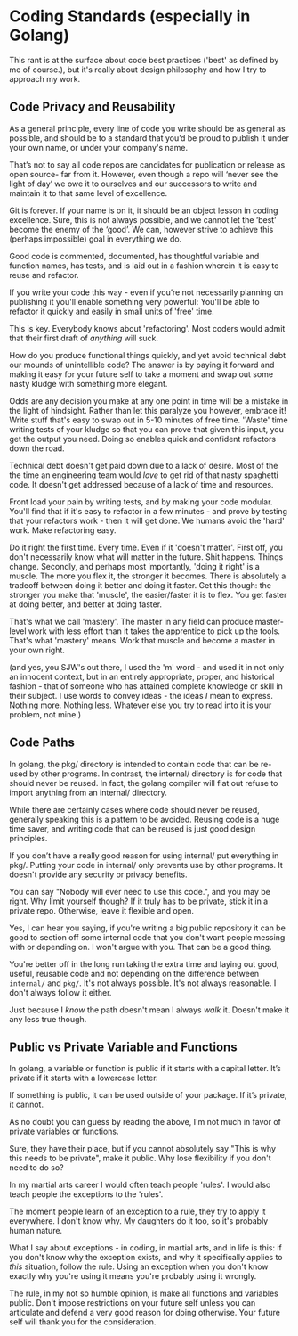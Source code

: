 # Coding Standards (especially in Golang)

This rant is at the surface about code best practices ('best' as defined by me of course.), but it's really about design philosophy and how I try to approach my work.

## Code Privacy and Reusability

As a general principle, every line of code you write should be as general as possible, and should be to a standard that you’d be proud to publish it under your own name, or under your company's name.

That’s not to say all code repos are candidates for publication or release as open source- far from it.  However, even though a repo will ‘never see the light of day’ we owe it to ourselves and our successors to write and maintain it to that same level of excellence.

Git is forever.  If your name is on it, it should be an object lesson in coding excellence.  Sure, this is not always possible, and we cannot let the ‘best’ become the enemy of the ‘good’.  We can, however strive to achieve this (perhaps impossible) goal in everything we do.

Good code is commented, documented, has thoughtful variable and function names, has tests, and is laid out in a fashion wherein it is easy to reuse and refactor.

If you write your code this way - even if you’re not necessarily planning on publishing it you'll enable something very powerful:  You'll be able to refactor it quickly and easily in small units of 'free' time.

This is key.  Everybody knows about 'refactoring'.  Most coders would admit that their first draft of _anything_ will suck.

How do you produce functional things quickly, and yet avoid technical debt our mounds of unintellible code?  The answer is by paying it forward and making it easy for your future self to take a moment and swap out some nasty kludge with something more elegant.

Odds are any decision you make at any one point in time will be a mistake in the light of hindsight.  Rather than let this paralyze you however, embrace it!  Write stuff that's easy to swap out in 5-10 minutes of free time.  'Waste' time writing tests of your kludge so that you can prove that given this input, you get the output you need.  Doing so enables quick and confident refactors down the road.

Technical debt doesn't get paid down due to a lack of desire.  Most of the the time an engineering team would *love* to get rid of that nasty spaghetti code.  It doesn't get addressed because of a lack of time and resources.

Front load your pain by writing tests, and by making your code modular.  You'll find that if it's easy to refactor in a few minutes - and prove by testing that your refactors work - then it will get done.  We humans avoid the 'hard' work.  Make refactoring easy.

Do it right the first time.  Every time.  Even if it 'doesn't matter'.  First off, you don't necessarily know what will matter in the future.  Shit happens.  Things change.  Secondly, and perhaps most importantly, 'doing it right' is a muscle.  The more you flex it, the stronger it becomes.  There is absolutely a tradeoff between doing it better and doing it faster.  Get this though:  the stronger you make that 'muscle', the easier/faster it is to flex.  You get faster at doing better, and better at doing faster.

That's what we call 'mastery'.  The master in any field can produce master-level work with less effort than it takes the apprentice to pick up the tools.  That's what 'mastery' means.  Work that muscle and become a master in your own right.

(and yes, you SJW's out there, I used the 'm' word - and used it in not only an innocent context, but in an entirely appropriate, proper, and historical fashion - that of someone who has attained complete knowledge or skill in their subject.  I use words to convey ideas - the ideas *I* mean to express.  Nothing more.  Nothing less.  Whatever else you try to read into it is your problem, not mine.)

## Code Paths

In golang, the pkg/ directory is intended to contain code that can be re-used by other programs.  In contrast, the internal/ directory is for code that should never be reused.  In fact, the golang compiler will flat out refuse to import anything from an internal/ directory.

While there are certainly cases where code should never be reused, generally speaking this is a pattern to be avoided.  Reusing code is a huge time saver, and writing code that can be reused is just good design principles.

If you don’t have a really good reason for using internal/ put everything in pkg/.  Putting your code in internal/ only prevents use by other programs.  It doesn't provide any security or privacy benefits.

You can say "Nobody will ever need to use this code.", and you may be right.  Why limit yourself though?  If it truly has to be private, stick it in a private repo.  Otherwise, leave it flexible and open.

Yes, I can hear you saying, if you're writing a big public repository it can be good to section off some internal code that you don't want people messing with or depending on.  I won't argue with you.  That can be a good thing.

You're better off in the long run taking the extra time and laying out good, useful, reusable code and not depending on the difference between `internal/` and `pkg/`.  It's not always possible.  It's not always reasonable.  I don't always follow it either.

Just because I *know* the path doesn't mean I always *walk* it.  Doesn't make it any less true though.

## Public vs Private Variable and Functions

In golang, a variable or function is public if it starts with a capital letter.  It’s private if it starts with a lowercase letter.

If something is public, it can be used outside of your package.  If it’s private, it cannot.  

As no doubt you can guess by reading the above, I'm not much in favor of private variables or functions.

Sure, they have their place, but if you cannot absolutely say "This is why this needs to be private", make it public.  Why lose flexibility if you don't need to do so?

In my martial arts career I would often teach people 'rules'.  I would also teach people the exceptions to the 'rules'.  

The moment people learn of an exception to a rule, they try to apply it everywhere.  I don't know why.  My daughters do it too, so it's probably human nature.

What I say about exceptions - in coding, in martial arts, and in life is this:  if you don't know why the exception exists, and why it specifically applies to *this* situation,  follow the rule.  Using an exception when you don't know exactly why you're using it means you're probably using it wrongly.

The rule, in my not so humble opinion, is make all functions and variables public.  Don't impose restrictions on your future self unless you can articulate and defend a very good reason for doing otherwise.  Your future self will thank you for the consideration.